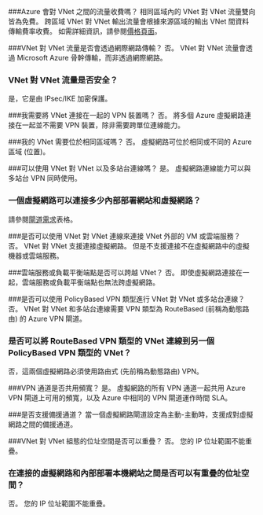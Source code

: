###<a name="does-azure-charge-for-traffic-between-vnets"></a>Azure 會對 VNet 之間的流量收費嗎？
相同區域內的 VNet 對 VNet 流量雙向皆為免費。 跨區域 VNet 對 VNet 輸出流量會根據來源區域的輸出 VNet 間資料傳輸費率收費。 如需詳細資訊，請參閱[價格頁面](https://azure.microsoft.com/pricing/details/vpn-gateway/)。

###<a name="does-vnet-to-vnet-traffic-travel-across-the-internet"></a>VNet 對 VNet 流量是否會透過網際網路傳輸？
否。 VNet 對 VNet 流量會透過 Microsoft Azure 骨幹傳輸，而非透過網際網路。

### <a name="is-vnet-to-vnet-traffic-secure"></a>VNet 對 VNet 流量是否安全？
是，它是由 IPsec/IKE 加密保護。

###<a name="do-i-need-a-vpn-device-to-connect-vnets-together"></a>我需要將 VNet 連接在一起的 VPN 裝置嗎？
否。 將多個 Azure 虛擬網路連接在一起並不需要 VPN 裝置，除非需要跨單位連線能力。

###<a name="do-my-vnets-need-to-be-in-the-same-region"></a>我的 VNet 需要位於相同區域嗎？
否。 虛擬網路可位於相同或不同的 Azure 區域 (位置)。

###<a name="can-i-use-vnet-to-vnet-along-with-multi-site-connections"></a>可以使用 VNet 對 VNet 以及多站台連線嗎？
是。 虛擬網路連線能力可以與多站台 VPN 同時使用。

### <a name="how-many-on-premises-sites-and-virtual-networks-can-one-virtual-network-connect-to"></a>一個虛擬網路可以連接多少內部部署網站和虛擬網路？
請參閱[閘道需求](../articles/vpn-gateway/vpn-gateway-about-vpn-gateway-settings.md#requirements)表格。

###<a name="can-i-use-vnet-to-vnet-to-connect-vms-or-cloud-services-outside-of-a-vnet"></a>是否可以使用 VNet 對 VNet 連線來連接 VNet 外部的 VM 或雲端服務？
否。 VNet 對 VNet 支援連接虛擬網路。 但是不支援連接不在虛擬網路中的虛擬機器或雲端服務。

###<a name="can-a-cloud-service-or-a-load-balancing-endpoint-span-vnets"></a>雲端服務或負載平衡端點是否可以跨越 VNet？
否。 即使虛擬網路連接在一起，雲端服務或負載平衡端點也無法跨虛擬網路。

###<a name="can-i-used-a-policybased-vpn-type-for-vnet-to-vnet-or-multi-site-connections"></a>是否可以使用 PolicyBased VPN 類型進行 VNet 對 VNet 或多站台連線？
否。 VNet 對 VNet 和多站台連線需要 VPN 類型為 RouteBased (前稱為動態路由) 的 Azure VPN 閘道。

### <a name="can-i-connect-a-vnet-with-a-routebased-vpn-type-to-another-vnet-with-a-policybased-vpn-type"></a>是否可以將 RouteBased VPN 類型的 VNet 連線到另一個 PolicyBased VPN 類型的 VNet？
否，這兩個虛擬網路必須使用路由式 (先前稱為動態路由) VPN。

###<a name="do-vpn-tunnels-share-bandwidth"></a>VPN 通道是否共用頻寬？
是。 虛擬網路的所有 VPN 通道一起共用 Azure VPN 閘道上可用的頻寬，以及 Azure 中相同的 VPN 閘道運作時間 SLA。

###<a name="are-redundant-tunnels-supported"></a>是否支援備援通道？
當一個虛擬網路閘道設定為主動-主動時，支援成對虛擬網路之間的備援通道。

###<a name="can-i-have-overlapping-address-spaces-for-vnet-to-vnet-configurations"></a>VNet 對 VNet 組態的位址空間是否可以重疊？
否。 您的 IP 位址範圍不能重疊。

### <a name="can-there-be-overlapping-address-spaces-among-connected-virtual-networks-and-on-premises-local-sites"></a>在連接的虛擬網路和內部部署本機網站之間是否可以有重疊的位址空間？
否。 您的 IP 位址範圍不能重疊。





<!--HONumber=Feb17_HO3-->


